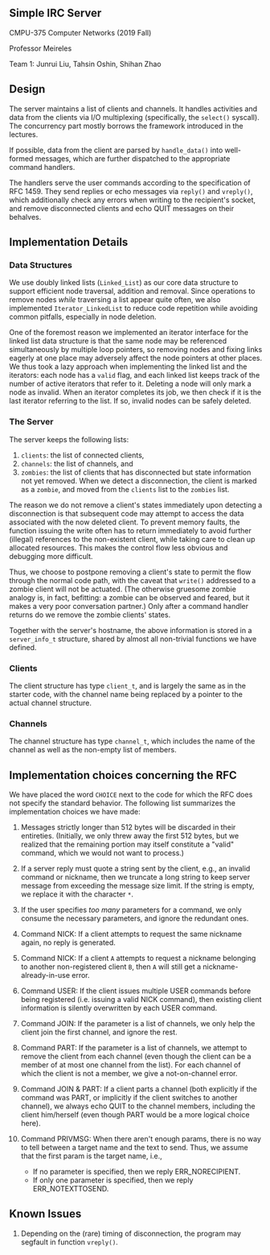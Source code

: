 ## Simple IRC Server
CMPU-375 Computer Networks (2019 Fall)

Professor Meireles

Team 1: Junrui Liu, Tahsin Oshin, Shihan Zhao

## Design

The server maintains a list of clients and channels. It handles activities and data from the clients via I/O multiplexing (specifically, the `select()` syscall). The concurrency part mostly borrows the framework introduced in the lectures.

If possible, data from the client are parsed by `handle_data()` into well-formed messages, which are further dispatched to the appropriate command handlers.

The handlers serve the user commands according to the specification of RFC 1459. They send replies or echo messages via `reply()` and `vreply()`, which additionally check any errors when writing to the recipient's socket, and remove disconnected clients and echo QUIT messages on their behalves.

## Implementation Details

### Data Structures
We use doubly linked lists (`Linked_List`) as our core data structure to support efficient node traversal, addition and removal. Since operations to remove nodes *while* traversing a list appear quite often, we also implemented `Iterator_LinkedList` to reduce code repetition while avoiding common pitfalls, especially in node deletion.

One of the foremost reason we implemented an iterator interface for the linked list data structure is that the same node may be referenced simultaneously by multiple loop pointers, so removing nodes and fixing links eagerly at one place may adversely affect the node pointers at other places. We thus took a lazy approach when implementing the linked list and the iterators: each node has a `valid` flag, and each linked list keeps track of the number of active iterators that refer to it. Deleting a node will only mark a node as invalid. When an iterator completes its job, we then check if it is the last iterator referring to the list. If so, invalid nodes can be safely deleted.

### The Server
The server keeps the following lists:
1. `clients`: the list of connected clients,
2. `channels`: the list of channels, and
3. `zombies`: the list of clients that has disconnected but state information not yet removed. When we detect a disconnection, the client is marked as a `zombie`, and moved from the `clients` list to the `zombies` list.
   
The reason we do not remove a client's states immediately upon detecting a disconnection is that subsequent code may attempt to access the data associated with the now deleted client. To prevent memory faults, the function issuing the write often has to return immediately to avoid further (illegal) references to the non-existent client, while taking care to clean up allocated resources. This makes the control flow less obvious and debugging more difficult. 

Thus, we choose to postpone removing a client's state to permit the flow through the normal code path, with the caveat that `write()` addressed to a zombie client will not be actuated. (The otherwise gruesome zombie analogy is, in fact, befitting: a zombie can be observed and feared, but it makes a very poor conversation partner.) Only after a command handler returns do we remove the zombie clients' states.

Together with the server's hostname, the above information is stored in a `server_info_t` structure, shared by almost all non-trivial functions we have defined.

### Clients
The client structure has type `client_t`, and is largely the same as in the starter code, with the channel name being replaced by a pointer to the actual channel structure.

### Channels

The channel structure has type `channel_t`, which includes the name of the channel as well as the non-empty list of members.


## Implementation choices concerning the RFC

We have placed the word `CHOICE` next to the code for which the RFC does not specify the standard behavior. The following list summarizes the implementation choices we have made:

1. Messages strictly longer than 512 bytes will be discarded in their entireties. (Initially, we only threw away the first 512 bytes, but we realized that the remaining portion may itself constitute a "valid" command, which we would not want to process.)

2. If a server reply must quote a string sent by the client, e.g., an invalid command or nickname, then we truncate a long string to keep server message from exceeding the message size limit. If the string is empty, we replace it with the character `*`.

3. If the user specifies _too many_ parameters for a command, we only consume the necessary parameters, and ignore the redundant ones.

7. Command NICK: If a client attempts to request the same nickname again, no reply is generated.

9. Command NICK: If a client `A` attempts to request a nickname belonging to another non-registered client `B`, then `A` will still get a nickname-already-in-use error.

8. Command USER: If the client issues multiple USER commands before being registered (i.e. issuing a valid NICK command), then existing client information is silently overwritten by each USER command.

9. Command JOIN: If the parameter is a list of channels, we only help the client join the first channel, and ignore the rest.

10. Command PART: If the parameter is a list of channels, we attempt to remove the client from each channel (even though the client can be a member of at most one channel from the list). For each channel of which the client is not a member, we give a not-on-channel error.

11. Command JOIN & PART: If a client parts a channel (both explicitly if the command was PART, or implicitly if the client switches to another channel), we always echo QUIT to the channel members, including the client him/herself (even though PART would be a more logical choice here).

12. Command PRIVMSG: When there aren't enough params, there is no way to tell between a target name and the text to send. Thus, we assume that the first param is the target name, i.e.,
    - If no parameter is specified, then we reply ERR_NORECIPIENT.
    - If only one parameter is specified, then we reply ERR_NOTEXTTOSEND.

## Known Issues
1. Depending on the (rare) timing of disconnection, the program may segfault in function `vreply()`.